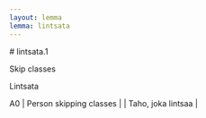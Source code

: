 ```yaml
---
layout: lemma
lemma: lintsata
---
```


<div class="sense">
# <span class="sensename">lintsata.1</span>

<span class="description">Skip classes</span>

<span class="description">Lintsata</span>

A0 | Person skipping classes |   | Taho, joka lintsaa |  

</div>

